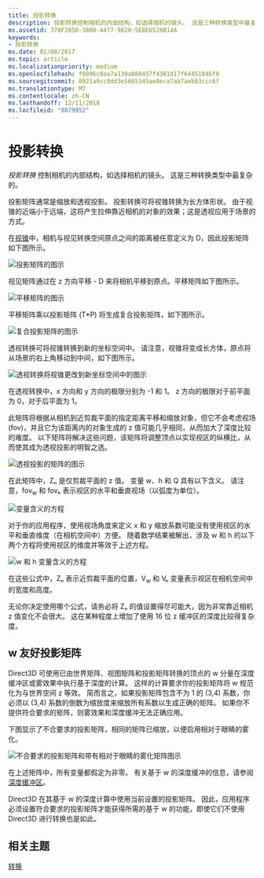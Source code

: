 ```yaml
---
title: 投影转换
description: 投影转换控制相机的内部结构，如选择相机的镜头。 这是三种转换类型中最复杂的。
ms.assetid: 378F205D-3800-4477-9820-5EBE6528B14A
keywords:
- 投影转换
ms.date: 02/08/2017
ms.topic: article
ms.localizationpriority: medium
ms.openlocfilehash: f0806c0aa7a130a080457f4361d17f64451846f9
ms.sourcegitcommit: 8921a9cc0dd3e5665345ae8eca7ab7aeb83ccc6f
ms.translationtype: MT
ms.contentlocale: zh-CN
ms.lasthandoff: 12/11/2018
ms.locfileid: "8879952"
---
```

# <a name="projection-transform"></a>投影转换


*投影转换* 控制相机的内部结构，如选择相机的镜头。 这是三种转换类型中最复杂的。

投影矩阵通常是缩放和透视投影。 投影转换可将视锥转换为长方体形状。 由于视锥的近端小于远端，这将产生拉伸靠近相机的对象的效果；这是透视应用于场景的方式。

在[视锥](viewports-and-clipping.md)中，相机与视见转换空间原点之间的距离被任意定义为 D，因此投影矩阵如下图所示。

![投影矩阵的图示](images/projmat1.png)

视见矩阵通过在 z 方向平移 - D 来将相机平移到原点。平移矩阵如下图所示。

![平移矩阵的图示](images/projmat2.png)

平移矩阵乘以投影矩阵 (T\*P) 将生成复合投影矩阵，如下图所示。

![复合投影矩阵的图示](images/projmat3.png)

透视转换可将视锥转换到新的坐标空间中。 请注意，视锥将变成长方体，原点将从场景的右上角移动到中间，如下图所示。

![透视转换将视锥更改到新坐标空间中的图示](images/cuboid.png)

在透视转换中，x 方向和 y 方向的极限分别为 -1 和 1。 z 方向的极限对于前平面为 0，对于后平面为 1。

此矩阵将根据从相机到近剪裁平面的指定距离平移和缩放对象，但它不会考虑视场 (fov)，并且它为该距离内的对象生成的 z 值可能几乎相同，从而加大了深度比较的难度。 以下矩阵将解决这些问题，该矩阵将调整顶点以实现视区的纵横比，从而使其成为透视投影的明智之选。

![透视投影的矩阵的图示](images/prjmatx1.png)

在此矩阵中，Zₙ 是仅剪裁平面的 z 值。 变量 w、h 和 Q 具有以下含义。 请注意，fov<sub>w</sub> 和 fovₖ 表示视区的水平和垂直视场（以弧度为单位）。

![变量含义的方程](images/prjmatx2.png)

对于你的应用程序，使用视场角度来定义 x 和 y 缩放系数可能没有使用视区的水平和垂直维度（在相机空间中）方便。 随着数学结果被解出，涉及 w 和 h 的以下两个方程将使用视区的维度并等效于上述方程。

![w 和 h 变量含义的方程](images/prjmatx3.png)

在这些公式中，Zₙ 表示近剪裁平面的位置，V<sub>w</sub> 和 Vₕ 变量表示视区在相机空间中的宽度和高度。

无论你决定使用哪个公式，请务必将 Zₙ 的值设置得尽可能大，因为非常靠近相机 z 值变化不会很大。 这在某种程度上增加了使用 16 位 z 缓冲区的深度比较得复杂度。

## <a name="span-idawfriendlyprojectionmatrixspanspan-idawfriendlyprojectionmatrixspanspan-idawfriendlyprojectionmatrixspana-w-friendly-projection-matrix"></a><span id="A_W_Friendly_Projection_Matrix"></span><span id="a_w_friendly_projection_matrix"></span><span id="A_W_FRIENDLY_PROJECTION_MATRIX"></span>w 友好投影矩阵


Direct3D 可使用已由世界矩阵、视图矩阵和投影矩阵转换的顶点的 w 分量在深度缓冲区或雾效果中执行基于深度的计算。 这样的计算要求你的投影矩阵将 w 规范化为与世界空间 z 等效。 简而言之，如果投影矩阵包含不为 1 的 (3,4) 系数，你必须以 (3,4) 系数的倒数为缩放度来缩放所有系数以生成正确的矩阵。 如果你不提供符合要求的矩阵，则雾效果和深度缓冲无法正确应用。

下图显示了不合要求的投影矩阵，相同的矩阵已缩放，以便启用相对于眼睛的雾化。

![不合要求的投影矩阵和带有相对于眼睛的雾化矩阵图示](images/eyerlmx.png)

在上述矩阵中，所有变量都假定为非零。 有关基于 w 的深度缓冲的信息，请参阅[深度缓冲区](depth-buffers.md)。

Direct3D 在其基于 w 的深度计算中使用当前设置的投影矩阵。 因此，应用程序必须设置符合要求的投影矩阵才能获得所需的基于 w 的功能，即使它们不使用 Direct3D 进行转换也是如此。

## <a name="span-idrelated-topicsspanrelated-topics"></a><span id="related-topics"></span>相关主题


[转换](transforms.md)

 

 




